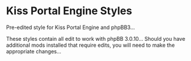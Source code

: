 Kiss Portal Engine Styles
=========================

Pre-edited style for Kiss Portal Engine and phpBB3...

These styles contain all edit to work with phpBB 3.0.10...
Should you have additional mods installed that require edits, you will need to make the appropriate changes...
